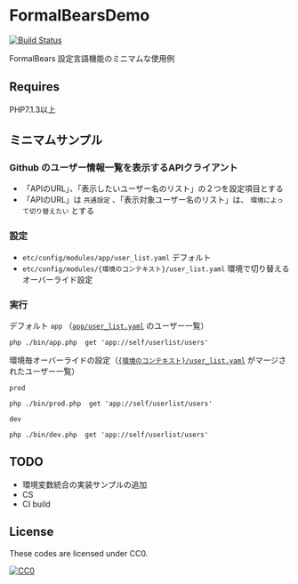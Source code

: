 # FormalBearsDemo

[![Build Status](https://travis-ci.org/kumamidori/FormalBearsDemo.svg?branch=master)](https://travis-ci.org/kumamidori/FormalBearsDemo)

FormalBears 設定言語機能のミニマムな使用例

## Requires

PHP7.1.3以上

## ミニマムサンプル

### Github のユーザー情報一覧を表示するAPIクライアント

- 「APIのURL」、「表示したいユーザー名のリスト」の２つを設定項目とする
- 「APIのURL」は `共通設定` 、「表示対象ユーザー名のリスト」は、 `環境によって切り替えたい` とする

### 設定

- `etc/config/modules/app/user_list.yaml` デフォルト
- `etc/config/modules/{環境のコンテキスト}/user_list.yaml` 環境で切り替えるオーバーライド設定

### 実行

デフォルト `app` （[`app/user_list.yaml`](https://github.com/kumamidori/FormalBearsDemo/blob/master/etc/config/modules/app/user_list.yaml) のユーザー一覧）

```
php ./bin/app.php  get 'app://self/userlist/users' 
```

環境毎オーバーライドの設定（[`{環境のコンテキスト}/user_list.yaml`](https://github.com/kumamidori/FormalBearsDemo/blob/master/etc/config/modules/prod/user_list.yaml) がマージされたユーザー一覧）


`prod` 

```
php ./bin/prod.php  get 'app://self/userlist/users' 
```

`dev` 

```
php ./bin/dev.php  get 'app://self/userlist/users' 
```

## TODO

- 環境変数統合の実装サンプルの追加
- CS
- CI build

## License

These codes are licensed under CC0.

[![CC0](http://i.creativecommons.org/p/zero/1.0/88x31.png "CC0")](http://creativecommons.org/publicdomain/zero/1.0/deed.ja)
